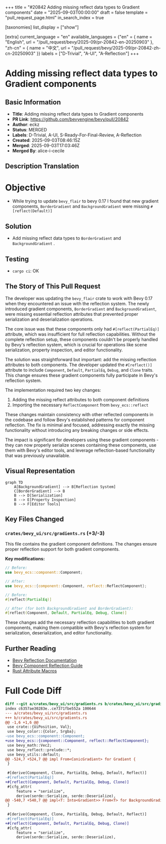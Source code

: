 +++
title = "#20842 Adding missing reflect data types to Gradient components"
date = "2025-09-03T00:00:00"
draft = false
template = "pull_request_page.html"
in_search_index = true

[taxonomies]
list_display = ["show"]

[extra]
current_language = "en"
available_languages = {"en" = { name = "English", url = "/pull_request/bevy/2025-09/pr-20842-en-20250903" }, "zh-cn" = { name = "中文", url = "/pull_request/bevy/2025-09/pr-20842-zh-cn-20250903" }}
labels = ["D-Trivial", "A-UI", "A-Reflection"]
+++

# Adding missing reflect data types to Gradient components

## Basic Information
- **Title**: Adding missing reflect data types to Gradient components
- **PR Link**: https://github.com/bevyengine/bevy/pull/20842
- **Author**: eckz
- **Status**: MERGED
- **Labels**: D-Trivial, A-UI, S-Ready-For-Final-Review, A-Reflection
- **Created**: 2025-09-03T08:46:15Z
- **Merged**: 2025-09-03T17:03:46Z
- **Merged By**: alice-i-cecile

## Description Translation
# Objective

- While trying to update `bevy_flair` to bevy 0.17 I found that new gradient components, `BorderGradient` and `BackgroundGradient` were missing `#[reflect(Default)]`

## Solution

- Add missing reflect data types to `BorderGradient` and `BackgroundGradient` .

## Testing

- `cargo ci`: OK

## The Story of This Pull Request

The developer was updating the `bevy_flair` crate to work with Bevy 0.17 when they encountered an issue with the reflection system. The newly introduced gradient components, `BorderGradient` and `BackgroundGradient`, were missing essential reflection attributes that prevented proper serialization and deserialization operations.

The core issue was that these components only had `#[reflect(PartialEq)]` attribute, which was insufficient for full reflection capabilities. Without the complete reflection setup, these components couldn't be properly handled by Bevy's reflection system, which is crucial for operations like scene serialization, property inspection, and editor functionality.

The solution was straightforward but important: add the missing reflection attributes to both components. The developer updated the `#[reflect()]` attribute to include `Component`, `Default`, `PartialEq`, `Debug`, and `Clone` traits. This change ensures these gradient components fully participate in Bevy's reflection system.

The implementation required two key changes:
1. Adding the missing reflect attributes to both component definitions
2. Importing the necessary `ReflectComponent` from `bevy_ecs::reflect`

These changes maintain consistency with other reflected components in the codebase and follow Bevy's established patterns for component reflection. The fix is minimal and focused, addressing exactly the missing functionality without introducing any breaking changes or side effects.

The impact is significant for developers using these gradient components - they can now properly serialize scenes containing these components, use them with Bevy's editor tools, and leverage reflection-based functionality that was previously unavailable.

## Visual Representation

```mermaid
graph TD
    A[BackgroundGradient] --> B[Reflection System]
    C[BorderGradient] --> B
    B --> D[Serialization]
    B --> E[Property Inspection]
    B --> F[Editor Tools]
```

## Key Files Changed

### `crates/bevy_ui/src/gradients.rs` (+3/-3)

This file contains the gradient component definitions. The changes ensure proper reflection support for both gradient components.

**Key modifications:**

```rust
// Before:
use bevy_ecs::component::Component;

// After:
use bevy_ecs::{component::Component, reflect::ReflectComponent};
```

```rust
// Before:
#[reflect(PartialEq)]

// After (for both BackgroundGradient and BorderGradient):
#[reflect(Component, Default, PartialEq, Debug, Clone)]
```

These changes add the necessary reflection capabilities to both gradient components, making them compatible with Bevy's reflection system for serialization, deserialization, and editor functionality.

## Further Reading

- [Bevy Reflection Documentation](https://docs.rs/bevy_reflect/latest/bevy_reflect/)
- [Bevy Component Reflection Guide](https://bevy-cheatbook.github.io/programming/reflection.html)
- [Rust Attribute Macros](https://doc.rust-lang.org/reference/procedural-macros.html#attribute-macros)

# Full Code Diff
```diff
diff --git a/crates/bevy_ui/src/gradients.rs b/crates/bevy_ui/src/gradients.rs
index c6357ae30283e..ce7371fbe552a 100644
--- a/crates/bevy_ui/src/gradients.rs
+++ b/crates/bevy_ui/src/gradients.rs
@@ -1,6 +1,6 @@
 use crate::{UiPosition, Val};
 use bevy_color::{Color, Srgba};
-use bevy_ecs::component::Component;
+use bevy_ecs::{component::Component, reflect::ReflectComponent};
 use bevy_math::Vec2;
 use bevy_reflect::prelude::*;
 use bevy_utils::default;
@@ -524,7 +524,7 @@ impl From<ConicGradient> for Gradient {
 }
 
 #[derive(Component, Clone, PartialEq, Debug, Default, Reflect)]
-#[reflect(PartialEq)]
+#[reflect(Component, Default, PartialEq, Debug, Clone)]
 #[cfg_attr(
     feature = "serialize",
     derive(serde::Serialize, serde::Deserialize),
@@ -540,7 +540,7 @@ impl<T: Into<Gradient>> From<T> for BackgroundGradient {
 }
 
 #[derive(Component, Clone, PartialEq, Debug, Default, Reflect)]
-#[reflect(PartialEq)]
+#[reflect(Component, Default, PartialEq, Debug, Clone)]
 #[cfg_attr(
     feature = "serialize",
     derive(serde::Serialize, serde::Deserialize),
```